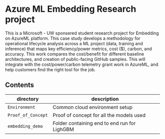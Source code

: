 # Azure ML Embedding Research project

This is a Microsoft - UW sponsered student research project for Embedding on AzureML platform. This case study develops a methodology for operational lifecycle analysis across a ML project (data, training and inference) that maps key efficiency/power metrics, cost ($), carbon, and accuracy. This work compares the cost/benefit for different baseline architectures, and creation of public-facing GitHub samples. This will integrate with the cost/power/carbon telemetry grant work in AzureML, and help customers find the right tool for the job.

## Contents

|directory|description|
|-|-|
|`Environment`|Common cloud environment setup|
|`Proof_of_Concept`|Proof of concept for all the models used|
|`embedding_demo`|Folder containing end to end run for LighGBM|
